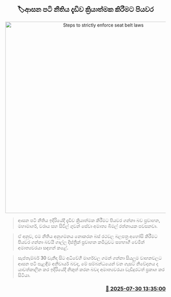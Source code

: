 <p align='center'><b><h2 align='center' title='Steps to strictly enforce seat belt laws'>🏷ආසන පටි නීතිය දැඩිව ක්‍රියාත්මක කිරීමට පියවර</h2></b></p>
<p align='center'><img src='https://helakuru.sgp1.cdn.digitaloceanspaces.com/esana/images/lib/bimal-rathnayake-media-yy.jpg' width='600' alt='Steps to strictly enforce seat belt laws'></p>

> ආසන පටි නීතිය ඉදිරියේදී දැඩිව ක්‍රියාත්මක කිරීමට පියවර ගන්නා බව ප්‍රවාහන, මහාමාර්ග, වරාය සහ සිවිල් ගුවන් සේවා අමාත්‍ය බිමල් රත්නායක පවසනවා.

> ඒ අනුව, එම නීතිය අනුගමනය නොකරන බස් රථවල බලපත්‍ර අහෝසි කිරීමට පියවර ගන්නා බවයි ගාල්ල දිස්ත්‍රික් ප්‍රවාහන කමිටුවට සහභාගී වෙමින් අමාත්‍යවරයා සඳහන් කළේ.

> සැප්තැම්බර් 30 වැනිදා සිට අධිවේගී මාර්ගවල ගමන් ගන්නා සියලුම වාහනවලට ආසන පටි පැළඳීම අනිවාර්ය බවද, මේ සම්බන්ධයෙන් වන ගැසට් නිවේදනය ද යාවත්කාලීන කර ඉදිරියේදී නිකුත් කරන බවද අමාත්‍යවරයා වැඩිදුරටත් ප්‍රකාශ කර සිටියා.



<h3 align='right'><a href='https://www.helakuru.lk/esana/p/112287/'>📅 2025-07-30 13:35:00</a></h3>
